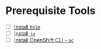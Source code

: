 # Prerequisite Tools

- [ ] [Install `helm`](https://helm.sh/docs/intro/install)
- [ ] [Install `jq`](https://jqlang.github.io/jq/download/)
- [ ] [Install OpenShift CLI - `oc`](https://docs.openshift.com/container-platform/4.16/cli_reference/openshift_cli/getting-started-cli.html)
